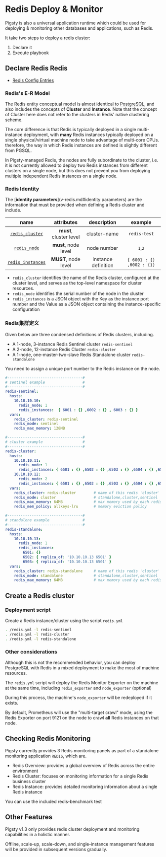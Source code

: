 # Redis Deploy & Monitor

Pigsty is also a universal application runtime which could be used for deploying & monitoring other databases and applications, such as Redis.

It take two steps to deploy a redis cluster:


1. Declare it
2. Execute playbook



## Declare Redis Redis

* [Redis Config Entries](v-redis.md)


### Redis's E-R Model

The Redis entity conceptual model is almost identical to [PostgreSQL](c-entity.md), and also includes the concepts of **Cluster** and **Instance**. Note that the concept of Cluster here does not refer to the clusters in Redis' native clustering scheme.

The core difference is that Redis is typically deployed in a single multi-instance deployment, with **many** Redis instances typically deployed on a single physical/virtual machine node to take advantage of multi-core CPUs. therefore, the way in which Redis instances are defined is slightly different from PGSQL.

In Pigsty-managed Redis, the nodes are fully subordinate to the cluster, i.e. it is not currently allowed to deploy two Redis instances from different clusters on a single node, but this does not prevent you from deploying multiple independent Redis instances on a single node.





### Redis Identity


The [**identity parameters**](v-redis.md#identity parameters) are the information that must be provided when defining a Redis cluster and include.

| name | attributes | description | example |
| :-----------------------------------------: | :----------------: | :------: | :------------------: |
| [`redis_cluster`](v-redis.md#redis_cluster) | **must**, cluster level | cluster-name | `redis-test` |
| [`redis_node`](v-redis.md#redis_node) | **must**, node level | node number | `1`,`2` |
| [`redis_instances`](v-redis.md#redis_instances) | **MUST**, node level | instance definition | `{ 6001 : {} ,6002 : {}}` |


- `redis_cluster` identifies the name of the Redis cluster, configured at the cluster level, and serves as the top-level namespace for cluster resources.
- `redis_node` identifies the serial number of the node in the cluster
- `redis_instances` is a JSON object with the Key as the instance port number and the Value as a JSON object containing the instance-specific configuration



### Redis集群定义

Given below are three condensed definitions of Redis clusters, including.
* A 1-node, 3-instance Redis Sentinel cluster `redis-sentinel`
* A 2-node, 12-instance Redis Cluster `redis-cluster`
* A 1-node, one-master-two-slave Redis Standalone cluster `redis-standalone`

You need to assign a unique port number to the Redis instance on the node.

```yaml
#----------------------------------#
# sentinel example                 #
#----------------------------------#
redis-sentinel:
  hosts:
    10.10.10.10:
      redis_node: 1
      redis_instances:  { 6001 : {} ,6002 : {} , 6003 : {} }
  vars:
    redis_cluster: redis-sentinel
    redis_mode: sentinel
    redis_max_memory: 128MB

#----------------------------------#
# cluster example                  #
#----------------------------------#
redis-cluster:
  hosts:
    10.10.10.11:
      redis_node: 1
      redis_instances: { 6501 : {} ,6502 : {} ,6503 : {} ,6504 : {} ,6505 : {} ,6506 : {} }
    10.10.10.12:
      redis_node: 2
      redis_instances: { 6501 : {} ,6502 : {} ,6503 : {} ,6504 : {} ,6505 : {} ,6506 : {} }
  vars:
    redis_cluster: redis-cluster        # name of this redis 'cluster'
    redis_mode: cluster                 # standalone,cluster,sentinel
    redis_max_memory: 64MB              # max memory used by each redis instance
    redis_mem_policy: allkeys-lru       # memory eviction policy

#----------------------------------#
# standalone example               #
#----------------------------------#
redis-standalone:
  hosts:
    10.10.10.13:
      redis_node: 1
      redis_instances:
        6501: {}
        6502: { replica_of: '10.10.10.13 6501' }
        6503: { replica_of: '10.10.10.13 6501' }
  vars:
    redis_cluster: redis-standalone     # name of this redis 'cluster'
    redis_mode: standalone              # standalone,cluster,sentinel
    redis_max_memory: 64MB              # max memory used by each redis instance
```




## Create a Redis cluster


### Deployment script

Create a Redis instance/cluster using the script `redis.yml`

```bash
. /redis.yml -l redis-sentinel
. /redis.yml -l redis-cluster
. /redis.yml -l redis-standalone
```


### Other considerations

Although this is not the recommended behavior, you can deploy PostgreSQL with Redis in a mixed deployment to make the most of machine resources.

The `redis.yml` script will deploy the Redis Monitor Exporter on the machine at the same time, including `redis_exporter` and `node_exporter` (optional)

During this process, the machine's `node_exporter` will be redeployed if it exists.

By default, Prometheus will use the "multi-target crawl" mode, using the Redis Exporter on port 9121 on the node to crawl **all** Redis instances on that node.



## Checking Redis Monitoring

Pigsty currently provides 3 Redis monitoring panels as part of a standalone monitoring application `REDIS`, which are.

* Redis Overview: provides a global overview of Redis across the entire environment
* Redis Cluster: focuses on monitoring information for a single Redis business cluster
* Redis Instance: provides detailed monitoring information about a single Redis instance

You can use the included redis-benchmark test





## Other Features

Pigsty v1.3 only provides redis cluster deployment and monitoring capabilities in a holistic manner.

Offline, scale-up, scale-down, and single-instance management features will be provided in subsequent versions gradually.